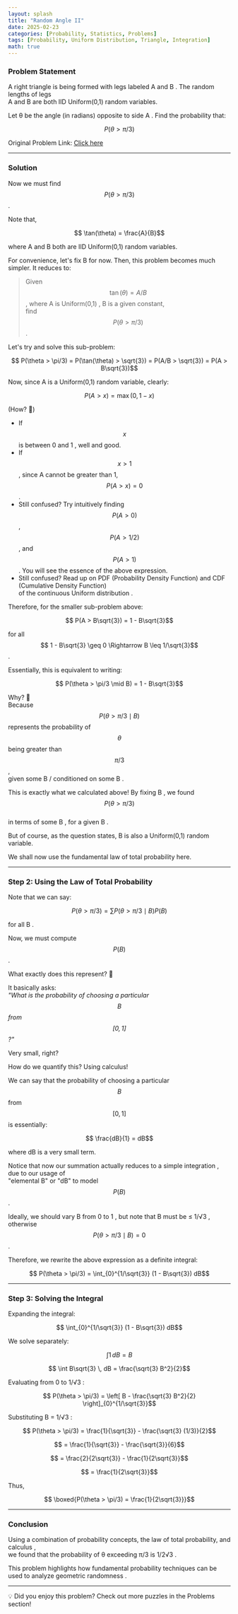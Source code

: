 ```yaml
---
layout: splash
title: "Random Angle II"
date: 2025-02-23
categories: [Probability, Statistics, Problems]
tags: [Probability, Uniform Distribution, Triangle, Integration]
math: true
---
```


###  Problem Statement   
A right triangle is being formed with legs labeled  A  and  B . The random lengths of legs  
 A  and  B  are both IID  Uniform(0,1)  random variables.  

Let  θ  be the angle (in radians) opposite to side  A . Find the probability that:  

$$  P(\theta > \pi/3)$$  

 Original Problem Link:  [Click here](https://www.quantguide.io/questions/random-angle-ii)  

---

###  Solution   
Now we must find $$ P(\theta > \pi/3)$$.  

Note that,  

$$ \tan(\theta) = \frac{A}{B}$$  

where  A  and  B  both are IID  Uniform(0,1)  random variables.  

For convenience, let's fix  B  for now. Then, this problem becomes much simpler. It reduces to:  

   
>  Given  $$  \tan(\theta) = A/B$$, where  A  is  Uniform(0,1) ,  B  is a given constant,  
find $$  P(\theta > \pi/3)$$. 

Let's try and solve this sub-problem:  

$$  P(\theta > \pi/3) = P(\tan(\theta) > \sqrt{3}) = P(A/B > \sqrt{3}) = P(A > B\sqrt{3})$$  

Now, since  A  is a  Uniform(0,1)  random variable, clearly:  

$$  P(A > x) = \max(0, 1-x)$$  

 (How? 🤔)   
- If $$  x$$ is between  0  and  1 , well and good.  
- If $$  x > 1$$, since  A  cannot be greater than 1, $$  P(A > x) = 0$$.  
- Still confused? Try intuitively finding $$  P(A>0)$$, $$  P(A>1/2)$$, and $$  P(A>1)$$. You will see the essence of the above expression.
- Still confused? Read up on  PDF (Probability Density Function)  and  CDF (Cumulative Density Function)   
  of the  continuous Uniform distribution .  

Therefore, for the smaller sub-problem above:  

$$  P(A > B\sqrt{3}) = 1 - B\sqrt{3}$$  

for all  $$  1 - B\sqrt{3} \geq 0 \Rightarrow B \leq 1/\sqrt{3}$$ .  

Essentially, this is equivalent to writing:  

$$  P(\theta > \pi/3 \mid B) = 1 - B\sqrt{3}$$  

 Why? 🤔   
Because  $$  P(\theta > \pi/3 \mid B)$$  represents the probability of $$  \theta$$ being greater than $$  \pi/3$$,  
 given some B / conditioned on some B .  

This is exactly what we calculated above! By fixing  B , we found  $$  P(\theta > \pi/3)$$   
in terms of some  B , for a given  B .  

But of course, as the question states,  B  is also a  Uniform(0,1)  random variable.  

We shall now use the  fundamental law of total probability  here.  

---

###  Step 2: Using the Law of Total Probability   
Note that we can say:  

$$  P(\theta > \pi/3) = \sum P(\theta > \pi/3 \mid B) P(B)$$  

for all  B .  

Now, we must compute  $$  P(B)$$ .  

What exactly does this represent? 🤔  

It basically asks:  
*"What is the probability of choosing a particular $$  B$$ from $$  [0,1]$$?"*  

Very small, right?  

How do we quantify this?  Using calculus!   

We can say that the probability of choosing a particular $$  B$$ from $$  [0,1]$$ is essentially:  

$$  \frac{dB}{1} = dB$$  

where  dB  is a very small term.  

Notice that now our summation actually  reduces to a simple integration , due to our usage of  
 "elemental B" or "dB"  to model $$  P(B)$$.  

Ideally, we should vary  B  from  0 to 1 , but note that  B must be ≤ 1/√3 ,  
otherwise  $$  P(\theta > \pi/3 \mid B) = 0$$ .  

Therefore, we rewrite the above expression as a definite integral:  

$$  P(\theta > \pi/3) = \int_{0}^{1/\sqrt{3}} (1 - B\sqrt{3}) dB$$  

---

###  Step 3: Solving the Integral   
Expanding the integral:  

$$  \int_{0}^{1/\sqrt{3}} (1 - B\sqrt{3}) dB$$  

We solve separately:  

$$  \int 1 \, dB = B$$  

$$  \int B\sqrt{3} \, dB = \frac{\sqrt{3} B^2}{2}$$  

Evaluating from  0  to  1/√3 :  

$$  P(\theta > \pi/3) = \left[ B - \frac{\sqrt{3} B^2}{2} \right]_{0}^{1/\sqrt{3}}$$  

Substituting  B = 1/√3 :  

$$  P(\theta > \pi/3) = \frac{1}{\sqrt{3}} - \frac{\sqrt{3} (1/3)}{2}$$  

$$  = \frac{1}{\sqrt{3}} - \frac{\sqrt{3}}{6}$$  

$$  = \frac{2}{2\sqrt{3}} - \frac{1}{2\sqrt{3}}$$  

$$  = \frac{1}{2\sqrt{3}}$$  

Thus,  

$$  \boxed{P(\theta > \pi/3) = \frac{1}{2\sqrt{3}}}$$  

---

###  Conclusion   
Using a combination of  probability concepts, the law of total probability, and calculus ,  
we found that the probability of  θ exceeding π/3  is  1/2√3 .  

This problem highlights how fundamental probability techniques can be used to analyze  geometric randomness .  

---

💡  Did you enjoy this problem? Check out more puzzles in the Problems section! 
